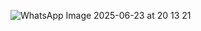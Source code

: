 ![WhatsApp Image 2025-06-23 at 20 13 21](https://github.com/user-attachments/assets/c3ed1c6f-5016-496f-9b06-04556b89b89e)
